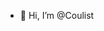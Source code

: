 - 👋 Hi, I’m @Coulist

<!---
Coulist/Coulist is a ✨ special ✨ repository because its `README.md` (this file) appears on your GitHub profile.
You can click the Preview link to take a look at your changes.
--->
